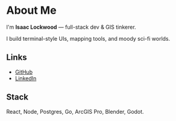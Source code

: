 # About Me

I'm **Isaac Lockwood** — full-stack dev & GIS tinkerer.

I build terminal-style UIs, mapping tools, and moody sci-fi worlds.

## Links
- [GitHub](https://github.com/Isaac)
- [LinkedIn](https://www.linkedin.com/in/isaac)

## Stack
React, Node, Postgres, Go, ArcGIS Pro, Blender, Godot.